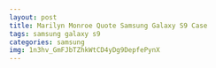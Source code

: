 ```yaml
---
layout: post
title: Marilyn Monroe Quote Samsung Galaxy S9 Case
tags: samsung galaxy s9
categories: samsung
img: 1n3hv_GmFJbTZhkWtCD4yDg9DepfePynX
---
```


